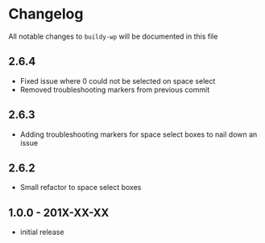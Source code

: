 # Changelog

All notable changes to `buildy-wp` will be documented in this file

## 2.6.4

- Fixed issue where 0 could not be selected on space select
- Removed troubleshooting markers from previous commit

## 2.6.3

- Adding troubleshooting markers for space select boxes to nail down an issue

## 2.6.2

- Small refactor to space select boxes

## 1.0.0 - 201X-XX-XX

- initial release
